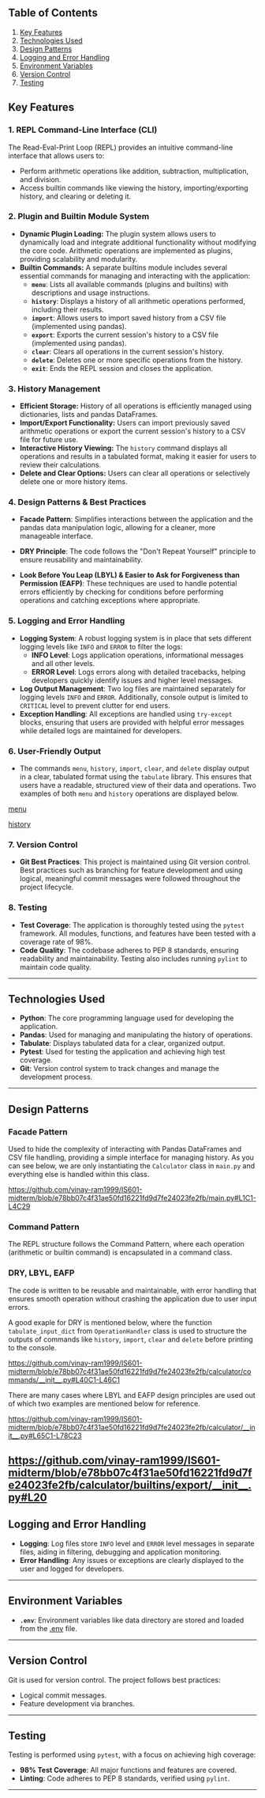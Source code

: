 ## Table of Contents
1. [Key Features](#key-features)
2. [Technologies Used](#technologies-used)
3. [Design Patterns](#design-patterns)
4. [Logging and Error Handling](#logging-and-error-handling)
5. [Environment Variables](#environment-variables)
6. [Version Control](#version-control)
7. [Testing](#testing)

## Key Features

### 1. REPL Command-Line Interface (CLI)
The Read-Eval-Print Loop (REPL) provides an intuitive command-line interface that allows users to:
- Perform arithmetic operations like addition, subtraction, multiplication, and division.
- Access builtin commands like viewing the history, importing/exporting history, and clearing or deleting it.

### 2. Plugin and Builtin Module System
- **Dynamic Plugin Loading:** The plugin system allows users to dynamically load and integrate additional functionality without modifying the core code. Arithmetic operations are implemented as plugins, providing scalability and modularity.
- **Builtin Commands:** A separate builtins module includes several essential commands for managing and interacting with the application:
  - **`menu`**: Lists all available commands (plugins and builtins) with descriptions and usage instructions.
  - **`history`**: Displays a history of all arithmetic operations performed, including their results.
  - **`import`**: Allows users to import saved history from a CSV file (implemented using pandas).
  - **`export`**: Exports the current session's history to a CSV file (implemented using pandas).
  - **`clear`**: Clears all operations in the current session's history.
  - **`delete`**: Deletes one or more specific operations from the history.
  - **`exit`**: Ends the REPL session and closes the application.

### 3. History Management
- **Efficient Storage:** History of all operations is efficiently managed using dictionaries, lists and pandas DataFrames.
- **Import/Export Functionality:** Users can import previously saved arithmetic operations or export the current session's history to a CSV file for future use.
- **Interactive History Viewing:** The `history` command displays all operations and results in a tabulated format, making it easier for users to review their calculations.
- **Delete and Clear Options:** Users can clear all operations or selectively delete one or more history items.

### 4. Design Patterns & Best Practices
- **Facade Pattern**: Simplifies interactions between the application and the pandas data manipulation logic, allowing for a cleaner, more manageable interface.

- **DRY Principle**: The code follows the "Don't Repeat Yourself" principle to ensure reusability and maintainability.

- **Look Before You Leap (LBYL) & Easier to Ask for Forgiveness than Permission (EAFP)**: These techniques are used to handle potential errors efficiently by checking for conditions before performing operations and catching exceptions where appropriate.

### 5. Logging and Error Handling
- **Logging System**: A robust logging system is in place that sets different logging levels like `INFO` and `ERROR` to filter the logs:
  - **INFO Level**: Logs application operations, informational messages and all other levels.
  - **ERROR Level**: Logs errors along with detailed tracebacks, helping developers quickly identify issues and higher level messages.
- **Log Output Management**: Two log files are maintained separately for logging levels `INFO` and `ERROR`. Additionally, console output is limited to `CRITICAL` level to prevent clutter for end users.
- **Exception Handling**: All exceptions are handled using `try-except` blocks, ensuring that users are provided with helpful error messages while detailed logs are maintained for developers.

### 6. User-Friendly Output
- The commands `menu`, `history`, `import`, `clear`, and `delete` display output in a clear, tabulated format using the `tabulate` library. This ensures that users have a readable, structured view of their data and operations. Two examples of both `menu` and `history` operations are displayed below.

[menu](https://github.com/vinay-ram1999/IS601-midterm/tree/master/static/menu.png)

[history](https://github.com/vinay-ram1999/IS601-midterm/tree/master/static/history.png)

### 7. Version Control
- **Git Best Practices**: This project is maintained using Git version control. Best practices such as branching for feature development and using logical, meaningful commit messages were followed throughout the project lifecycle.

### 8. Testing
- **Test Coverage**: The application is thoroughly tested using the `pytest` framework. All modules, functions, and features have been tested with a coverage rate of 98%.
- **Code Quality**: The codebase adheres to PEP 8 standards, ensuring readability and maintainability. Testing also includes running `pylint` to maintain code quality.

---

## Technologies Used
- **Python**: The core programming language used for developing the application.
- **Pandas**: Used for managing and manipulating the history of operations.
- **Tabulate**: Displays tabulated data for a clear, organized output.
- **Pytest**: Used for testing the application and achieving high test coverage.
- **Git**: Version control system to track changes and manage the development process.

---

## Design Patterns

### Facade Pattern
Used to hide the complexity of interacting with Pandas DataFrames and CSV file handling, providing a simple interface for managing history. As you can see below, we are only instantiating the `Calculator` class in `main.py` and everything else is handled within this class.

https://github.com/vinay-ram1999/IS601-midterm/blob/e78bb07c4f31ae50fd16221fd9d7fe24023fe2fb/main.py#L1C1-L4C29

### Command Pattern
The REPL structure follows the Command Pattern, where each operation (arithmetic or builtin command) is encapsulated in a command class.

### DRY, LBYL, EAFP
The code is written to be reusable and maintainable, with error handling that ensures smooth operation without crashing the application due to user input errors.

A good exaple for DRY is mentioned below, where the function `tabulate_input_dict` from `OperationHandler` class is used to structure the outputs of commands like `history`, `import`, `clear` and `delete` before printing to the console.

https://github.com/vinay-ram1999/IS601-midterm/blob/e78bb07c4f31ae50fd16221fd9d7fe24023fe2fb/calculator/commands/__init__.py#L40C1-L46C1

There are many cases where LBYL and EAFP design principles are used out of which two examples are mentioned below for reference.

https://github.com/vinay-ram1999/IS601-midterm/blob/e78bb07c4f31ae50fd16221fd9d7fe24023fe2fb/calculator/__init__.py#L65C1-L78C23

https://github.com/vinay-ram1999/IS601-midterm/blob/e78bb07c4f31ae50fd16221fd9d7fe24023fe2fb/calculator/builtins/export/__init__.py#L20
---

## Logging and Error Handling

- **Logging**: Log files store `INFO` level and `ERROR` level messages in separate files, aiding in filtering, debugging and application monitoring.
- **Error Handling**: Any issues or exceptions are clearly displayed to the user and logged for developers.

---

## Environment Variables

- **`.env`**: Environment variables like data directory are stored and loaded from the [.env](./.env) file.

---

## Version Control

Git is used for version control. The project follows best practices:
- Logical commit messages.
- Feature development via branches.

---

## Testing

Testing is performed using `pytest`, with a focus on achieving high coverage:
- **98% Test Coverage**: All major functions and features are covered.
- **Linting**: Code adheres to PEP 8 standards, verified using `pylint`.

---
